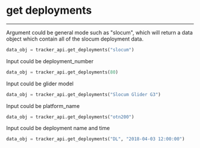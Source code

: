 # get deployments

---

Argument could be general mode such as "slocum", which will return a data object which contain all of the slocum deployment data.

```py
data_obj = tracker_api.get_deployments("slocum")
```

Input could be deployment\_number

```py
data_obj = tracker_api.get_deployments(80)
```

Input could be glider model

```py
data_obj = tracker_api.get_deployments("Slocum Glider G3")
```

Input could be platform\_name

```py
data_obj = tracker_api.get_deployments("otn200")
```

Input could be deployment name and time

```py
data_obj = tracker_api.get_deployments("DL", "2018-04-03 12:00:00")
```



